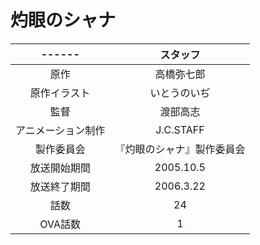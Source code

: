 # 灼眼のシャナ

|------|スタッフ|
|:------:|:------:|
|原作|高橋弥七郎|
|原作イラスト|いとうのいぢ|
|監督|渡部高志|
|アニメーション制作|J.C.STAFF|
|製作委員会|『灼眼のシャナ』製作委員会|
|放送開始期間|2005.10.5|
|放送終了期間|2006.3.22|
|話数|24|
|OVA話数|1|
